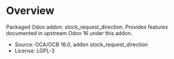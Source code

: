 # Overview

Packaged Odoo addon: stock_request_direction. Provides features documented in upstream Odoo 16 under this addon.

- Source: OCA/OCB 16.0, addon stock_request_direction
- License: LGPL-3
